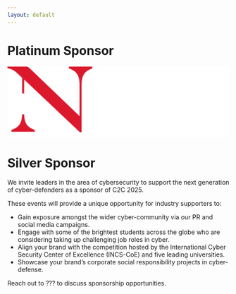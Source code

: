 ```yaml
---
layout: default
---
```


# Platinum Sponsor

![Hello](./assets/images/NU.png)

# Silver Sponsor

We invite leaders in the area of cybersecurity to support the next generation of cyber-defenders as a sponsor of C2C 2025. 

These events will provide a unique opportunity for industry supporters to:

* Gain exposure amongst the wider cyber-community via our PR and social media campaigns.
* Engage with some of the brightest students across the globe who are considering taking up challenging job roles in cyber.
* Align your brand with the competition hosted by the International Cyber Security Center of Excellence (INCS-CoE) and five leading universities.
* Showcase your brand’s corporate social responsibility projects in cyber-defense.

Reach out to ??? to discuss sponsorship opportunities. 